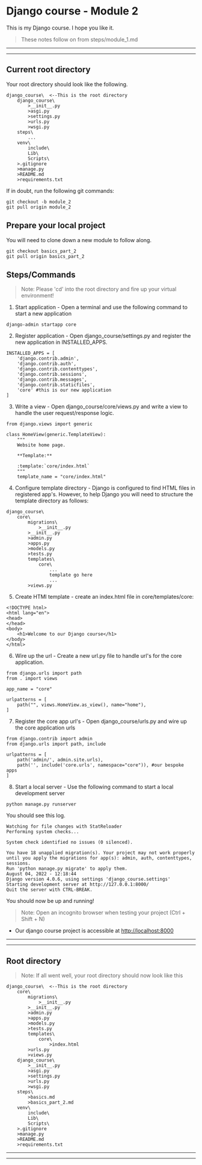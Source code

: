 # Django course - Module 2
This is my Django course. I hope you like it.

> These notes follow on from steps/module_1.md
***
***

## Current root directory
Your root directory should look like the following.
```
django_course\  <--This is the root directory
    django_course\
        >__init__.py
        >asgi.py
        >settings.py
        >urls.py
        >wsgi.py
    steps\
        ...
    venv\
        include\
        Lib\
        Scripts\
    >.gitignore
    >manage.py
    >README.md
    >requirements.txt
```
If in doubt, run the following git commands:
```
git checkout -b module_2
git pull origin module_2
```

## Prepare your local project
You will need to clone down a new module to follow along.
```
git checkout basics_part_2
git pull origin basics_part_2
```

## Steps/Commands
>Note: Please 'cd' into the root directory and fire up your virtual environment!

1) Start application - Open a terminal and use the following command to start a new application
```
django-admin startapp core
```

2) Register application - Open django_course/settings.py and register the new application in INSTALLED_APPS.

```
INSTALLED_APPS = [
    'django.contrib.admin',
    'django.contrib.auth',
    'django.contrib.contenttypes',
    'django.contrib.sessions',
    'django.contrib.messages',
    'django.contrib.staticfiles',
    'core' #this is our new application
]
```

3) Write a view - Open django_course/core/views.py and write a view to handle the user request/response logic.

```
from django.views import generic

class HomeView(generic.TemplateView):
	"""
    Website home page.

    **Template:**

    :template:`core/index.html`
    """
	template_name = "core/index.html"
```

4) Configure template directory - Django is configured to find HTML files in registered app's. However, to help Django you will need to structure the template directory as follows:

```
django_course\ 
    core\
        migrations\
            >__init__.py
        >__init__.py
        >admin.py
        >apps.py
        >models.py
        >tests.py
        templates\
            core\
                ...
                template go here
                ...
        >views.py
```

5) Create HTMl template - create an index.html file in core/templates/core:

```
<!DOCTYPE html>
<html lang="en">
<head>
</head>
<body>
    <h1>Welcome to our Django course</h1>
</body>
</html>
```

6) Wire up the url - Create a new url.py file to handle url's for the core application.

```
from django.urls import path
from . import views

app_name = "core"

urlpatterns = [
	path("", views.HomeView.as_view(), name="home"),
]
```

7) Register the core app url's - Open django_course/urls.py and wire up the core application urls

```
from django.contrib import admin
from django.urls import path, include

urlpatterns = [
    path('admin/', admin.site.urls),
    path('', include('core.urls', namespace="core")), #our bespoke apps
]

```

8) Start a local server - Use the following command to start a local development server

```
python manage.py runserver
```
You should see this log.
```
Watching for file changes with StatReloader
Performing system checks...

System check identified no issues (0 silenced).

You have 18 unapplied migration(s). Your project may not work properly until you apply the migrations for app(s): admin, auth, contenttypes, sessions.
Run 'python manage.py migrate' to apply them.
August 04, 2022 - 12:18:44
Django version 4.0.6, using settings 'django_course.settings'
Starting development server at http://127.0.0.1:8000/
Quit the server with CTRL-BREAK.
```

You should now be up and running!
>Note: Open an incognito browser when testing your project (Ctrl + Shift + N)

* Our django course project is accessible at [http://localhost:8000](http://localhost:8000)

***
***

## Root directory
>Note: If all went well, your root directory should now look like this
```
django_course\  <--This is the root directory
    core\
        migrations\
            >__init__.py
        >__init__.py
        >admin.py
        >apps.py
        >models.py
        >tests.py
        templates\
            core\
                >index.html
        >urls.py
        >views.py
    django_course\
        >__init__.py
        >asgi.py
        >settings.py
        >urls.py
        >wsgi.py
    steps\
        >basics.md
        >basics_part_2.md
    venv\
        include\
        Lib\
        Scripts\
    >.gitignore
    >manage.py
    >README.md
    >requirements.txt
```

***
***
